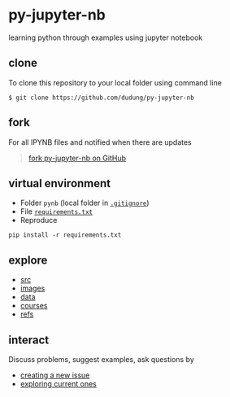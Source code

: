 # py-jupyter-nb
learning python through examples using jupyter notebook


## clone
To clone this repository to your local folder using command line

```
$ git clone https://github.com/dudung/py-jupyter-nb
```


## fork
For all IPYNB files and notified when there are updates
  
> [fork py-jupyter-nb on GitHub](https://github.com/dudung/py-jupyter-nb/fork)


## virtual environment
+ Folder `pynb` (local folder in [`.gitignore`](.gitignore))
+ File [`requirements.txt`](requirements.txt)
+ Reproduce
```
pip install -r requirements.txt
```


## explore
+ [src](src/README.md)
+ [images](images/README.md)
+ [data](data/README.md)
+ [courses](courses/README.md)
+ [refs](refs/README.md)


## interact
Discuss problems, suggest examples, ask questions by
+ [creating a new issue](https://github.com/dudung/py-jupyter-nb/issues/new)
+ [exploring current ones](https://github.com/dudung/py-jupyter-nb/issues)
